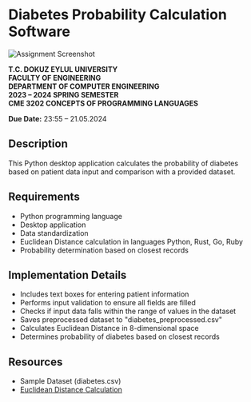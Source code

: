 # Diabetes Probability Calculation Software

![Assignment Screenshot](deu_ceng\semester_6_2023-2024\cme_2202_concepts_of_programming_languages\ss.jpg)

**T.C. DOKUZ EYLUL UNIVERSITY**  
**FACULTY OF ENGINEERING**  
**DEPARTMENT OF COMPUTER ENGINEERING**  
**2023 – 2024 SPRING SEMESTER**  
**CME 3202 CONCEPTS OF PROGRAMMING LANGUAGES**  

**Due Date:** 23:55 – 21.05.2024

## Description

This Python desktop application calculates the probability of diabetes based on patient data input and comparison with a provided dataset.

## Requirements

- Python programming language
- Desktop application
- Data standardization
- Euclidean Distance calculation in languages Python, Rust, Go, Ruby
- Probability determination based on closest records

## Implementation Details

- Includes text boxes for entering patient information
- Performs input validation to ensure all fields are filled
- Checks if input data falls within the range of values in the dataset
- Saves preprocessed dataset to "diabetes_preprocessed.csv"
- Calculates Euclidean Distance in 8-dimensional space
- Determines probability of diabetes based on closest records

## Resources

- Sample Dataset (diabetes.csv)
- [Euclidean Distance Calculation](https://www.youtube.com/watch?v=K6Eu0kRolmA)

